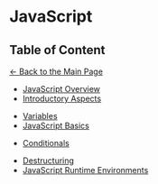 # JavaScript

## Table of Content

[&larr; Back to the Main Page](./../README.md)

<div></div>

- [JavaScript Overview](./js-overview.md)
- [Introductory Aspects](./introductory-aspects.md)

<div></div>

- [Variables](./variables.md)
- [JavaScript Basics](./js-basics.md)

<div></div>

- [Conditionals](./conditionals.md)

<div></div>

- [Destructuring](./destructuring.md)
- [JavaScript Runtime Environments](.)

<div></div>

